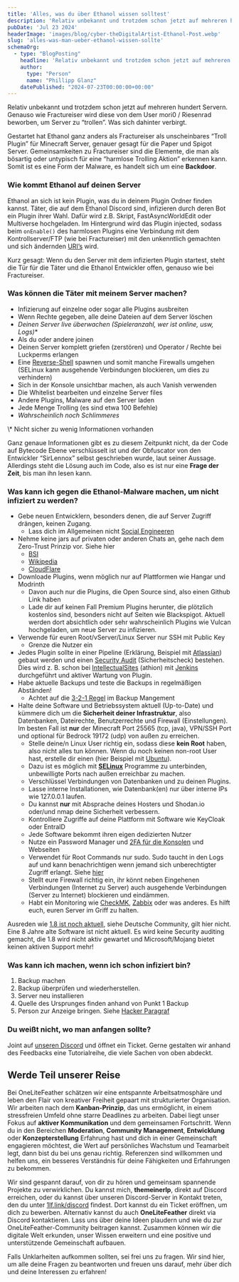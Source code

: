 ```yaml
---
title: 'Alles, was du über Ethanol wissen solltest'
description: 'Relativ unbekannt und trotzdem schon jetzt auf mehreren hundert Servern. Genauso wie Fractureiser wird diese von dem User mori0 / Riesenrad beworben, um Server zu “trollen”. Was sich dahinter verbirgt.'
pubDate: 'Jul 23 2024'
headerImage: 'images/blog/cyber-theDigitalArtist-Ethanol-Post.webp'
slug: 'alles-was-man-ueber-ethanol-wissen-sollte'
schemaOrg:
  - type: "BlogPosting"
    headline: 'Relativ unbekannt und trotzdem schon jetzt auf mehreren hundert Servern. Genauso wie Fractureiser wird diese von dem User mori0 / Riesenrad beworben, um Server zu “trollen”. Was sich dahinter verbirgt.'
    author:
      type: "Person"
      name: "Phillipp Glanz"
    datePublished: "2024-07-23T00:00:00+00:00"
---
```

Relativ unbekannt und trotzdem schon jetzt auf mehreren hundert Servern. Genauso wie Fractureiser wird diese von dem User mori0 / Riesenrad beworben, um Server zu “trollen”. Was sich dahinter verbirgt.

Gestartet hat Ethanol ganz anders als Fractureiser als unscheinbares “Troll Plugin” für Minecraft Server, genauer gesagt für die Paper und Spigot Server. Gemeinsamkeiten zu Fractureiser sind die Elemente, die man als bösartig oder untypisch für eine “harmlose Trolling Aktion” erkennen kann. Somit ist es eine Form der Malware, es handelt sich um eine **Backdoor**.
<!--more-->

### Wie kommt Ethanol auf deinen Server

Ethanol an sich ist kein Plugin, was du in deinem Plugin Ordner finden kannst. Täter, die auf dem Ethanol Discord sind, infizieren durch deren Bot ein Plugin ihrer Wahl. Dafür wird z.B. Skript, FastAsyncWorldEdit oder Multiverse hochgeladen. Im Hintergrund wird das Plugin injected, sodass beim `onEnable()` des harmlosen Plugins eine Verbindung mit dem Kontrollserver/FTP (wie bei Fractureiser) mit den unkenntlich gemachten und sich ändernden [URI’s](https://de.wikipedia.org/wiki/Uniform_Resource_Identifier) wird.

Kurz gesagt: Wenn du den Server mit dem infizierten Plugin startest, steht die Tür für die Täter und die Ethanol Entwickler offen, genauso wie bei Fractureiser.

### Was können die Täter mit meinem Server machen?


- Infizierung auf einzelne oder sogar alle Plugins ausbreiten  
- Wenn Rechte gegeben, alle deine Dateien auf dem Server löschen  
- *Deinen Server live überwachen (Spieleranzahl, wer ist online, usw, Logs)*\*  
- Als du oder andere joinen   
- Deinen Server komplett griefen (zerstören) und Operator / Rechte bei Luckperms erlangen  
- Eine [Reverse-Shell](https://de.wikipedia.org/wiki/Reverse_Connection) spawnen und somit manche Firewalls umgehen (SELinux kann ausgehende Verbindungen blockieren, um dies zu verhindern)  
- Sich in der Konsole unsichtbar machen, als auch Vanish verwenden  
- Die Whitelist bearbeiten und einzelne Server files  
- Andere Plugins, Malware auf den Server laden  
- Jede Menge Trolling (es sind etwa 100 Befehle)  
- *Wahrscheinlich noch Schlimmeres*  


\\\*  Nicht sicher zu wenig Informationen vorhanden

Ganz genaue Informationen gibt es zu diesem Zeitpunkt nicht, da der Code auf Bytecode Ebene verschlüsselt ist und der Obfuscator von den Entwickler “SirLennox” selbst geschrieben wurde, laut seiner Aussage. Allerdings steht die Lösung auch im Code, also es ist nur eine **Frage der Zeit**, bis man ihn lesen kann. 

### Was kann ich gegen die Ethanol-Malware machen, um nicht infiziert zu werden?

- Gebe neuen Entwicklern, besonders denen, die auf Server Zugriff drängen, keinen Zugang.
  - Lass dich im Allgemeinen nicht [Social Engineeren](https://www.bsi.bund.de/DE/Themen/Verbraucherinnen-und-Verbraucher/Cyber-Sicherheitslage/Methoden-der-Cyber-Kriminalitaet/Social-Engineering/social-engineering_node.html) 
- Nehme keine jars auf privaten oder anderen Chats an, gehe nach dem Zero-Trust Prinzip vor. Siehe hier
  - [BSI](https://www.bsi.bund.de/DE/Themen/Unternehmen-und-Organisationen/Informationen-und-Empfehlungen/Zero-Trust/zero-trust_node.html)
  - [Wikipedia](https://de.wikipedia.org/wiki/Zero_Trust_Security)
  - [CloudFlare](https://www.cloudflare.com/de-de/learning/security/glossary/what-is-zero-trust/)
- Downloade Plugins, wenn möglich nur auf Plattformen wie Hangar und Modrinth
  - Davon auch nur die Plugins, die Open Source sind, also einen Github Link haben
  - Lade dir auf keinen Fall Premium Plugins herunter, die plötzlich kostenlos sind, besonders nicht auf Seiten wie Blackspigot. Aktuell werden dort absichtlich oder sehr wahrscheinlich Plugins wie Vulcan hochgeladen, um neue Server zu infizieren.
- Verwende für euren Root/vServer/Linux Server nur SSH mit Public Key
  - Grenze die Nutzer ein
- Jedes Plugin sollte in einer Pipeline (Erklärung, Beispiel mit [Atlassian](https://www.atlassian.com/de/devops/devops-tools/devops-pipeline)) gebaut werden und einen [Security Audit](https://de.wikipedia.org/wiki/IT-Sicherheitsaudit) (Sicherheitscheck) bestehen. Dies wird z. B. schon bei [IntellectualSites](https://github.com/IntellectualSites) (athion) mit [Jenkins](https://www.jenkins.io/doc/book/pipeline/getting-started/) durchgeführt und aktiver Wartung von Plugin.
- Habe aktuelle Backups und teste die Backups in regelmäßigen Abständen!
  - Achtet auf die [3-2-1 Regel](https://www.ionos.de/digitalguide/server/sicherheit/3-2-1-backup-regel/) im Backup Mangement
- Halte deine Software und Betriebssystem aktuell (Up-to-Date) und kümmere dich um die **Sicherheit deiner Infrastruktur**, also Datenbanken, Dateirechte, Benutzerrechte und Firewall (Einstellungen). Im besten Fall ist **nur** der Minecraft Port 25565 (tcp, java), VPN/SSH Port und optional für Bedrock 19172 (udp) von außen zu erreichen.
  - Stelle deine/n Linux User richtig ein, sodass diese **kein Root** haben, also nicht alles tun können. Wenn du noch keinen non-root User hast, erstelle dir einen (hier Beispiel mit [Ubuntu](https://ubuntu.com/server/docs/user-management)).
  - Dazu ist es möglich mit **[SELinux](https://wiki.debian.org/SELinux/Setup)** Programme zu unterbinden, unbewilligte Ports nach außen erreichbar zu machen.
  - Verschlüssel Verbindungen von Datenbanken und zu deinen Plugins.
  - Lasse interne Installationen, wie Datenbank(en) nur über interne IPs wie 127.0.0.1 laufen.
  - Du kannst **nur** mit Absprache deines Hosters und Shodan.io oder/und nmap deine Sicherheit verbessern.
  - Kontrolliere Zugriffe auf deine Plattform mit Software wie KeyCloak oder EntraID
  - Jede Software bekommt ihren eigen dedizierten Nutzer
  - Nutze ein Password Manager und [2FA für die Konsolen](https://www.thomas-krenn.com/de/wiki/SSH-Login_mit_2-Faktor-Authentifizierung_absichern) und Webseiten
  - Verwendet für Root Commands nur sudo. Sudo taucht in den Logs auf und kann benachrichtigen wenn jemand sich unberechtigter Zugriff erlangt. Siehe [hier](https://serverauth.com/posts/setting-up-sudo-user-notifications-on-linux)
  - Stellt eure Firewall richtig ein, ihr könnt neben Eingehenen Verbindungen (Internet zu Server) auch ausgehende Verbindungen (Server zu Internet) blockieren und eindämmen. 
  - Habt ein Monitoring wie [CheckMK](https://checkmk.com/de), [Zabbix](https://www.zabbix.com/) oder was anderes. Es hilft euch, euren Server im Griff zu halten.

Ausreden wie [1.8 ist noch aktuell](https://howoldisminecraft188.today/), siehe Deutsche Community, gilt hier nicht. Eine 8 Jahre alte Software ist nicht aktuell. Es wird keine Security auditing gemacht, die 1.8 wird nicht aktiv gewartet und Microsoft/Mojang bietet keinen aktiven Support mehr! 

### Was kann ich machen, wenn ich schon infiziert bin?

1. Backup machen
2. Backup überprüfen und wiederherstellen.
3. Server neu installieren
4. Quelle des Ursprunges finden anhand von Punkt 1 Backup
5. Person zur Anzeige bringen. Siehe [Hacker Paragraf](https://www.beckmannundnorda.de/serendipity/index.php?/archives/143-Gesetzestext-202c-StGB-Hackerparagraph.html)


### Du weißt nicht, wo man anfangen sollte?

Joint auf [unseren Discord](https://discord.gg/aCHjPGJwBe) und öffnet ein Ticket. Gerne gestalten wir anhand des Feedbacks eine Tutorialreihe, die viele Sachen von oben abdeckt.


## Werde Teil unserer Reise

Bei OneLiteFeather schätzen wir eine entspannte Arbeitsatmosphäre und leben den Flair von kreativer Freiheit gepaart mit strukturierter Organisation. Wir arbeiten nach dem **Kanban-Prinzip**, das uns ermöglicht, in einem stressfreien Umfeld ohne starre Deadlines zu arbeiten. Dabei liegt unser Fokus auf **aktiver Kommunikation** und dem gemeinsamen Fortschritt. Wenn du in den Bereichen **Moderation**, **Community Management**, **Entwicklung** oder **Konzepterstellung** Erfahrung hast und dich in einer Gemeinschaft engagieren möchtest, die Wert auf persönliches Wachstum und Teamarbeit legt, dann bist du bei uns genau richtig. Referenzen sind willkommen und helfen uns, ein besseres Verständnis für deine Fähigkeiten und Erfahrungen zu bekommen.

Wir sind gespannt darauf, von dir zu hören und gemeinsam spannende Projekte zu verwirklichen. Du kannst mich, **themeinerlp**, direkt auf Discord erreichen, oder du kannst über unseren Discord-Server in Kontakt treten, den du unter [1lf.link/discord](https://1lf.link/Cg6yO) findest. Dort kannst du ein Ticket eröffnen, um dich zu bewerben. Alternativ kannst du auch **OneLiteFeather** direkt via Discord kontaktieren. Lass uns über deine Ideen plaudern und wie du zur OneLiteFeather-Community beitragen kannst. Zusammen können wir die digitale Welt erkunden, unser Wissen erweitern und eine positive und unterstützende Gemeinschaft aufbauen.

Falls Unklarheiten aufkommen sollten, sei frei uns zu fragen. Wir sind hier, um alle deine Fragen zu beantworten und freuen uns darauf, mehr über dich und deine Interessen zu erfahren!